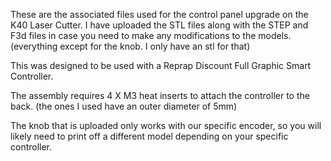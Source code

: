 These are the associated files used for the control panel upgrade on the K40 Laser Cutter.
I have uploaded the STL files along with the STEP and F3d files in case you need to make any modifications to the models. (everything except for the knob. I only have an stl for that)

This was designed to be used with a Reprap Discount Full Graphic Smart Controller.

The assembly requires 4 X M3 heat inserts to attach the controller to the back. (the ones I used have an outer diameter of 5mm)

The knob that is uploaded only works with our specific encoder, so you will likely need to print off a different model depending on your specific controller.
